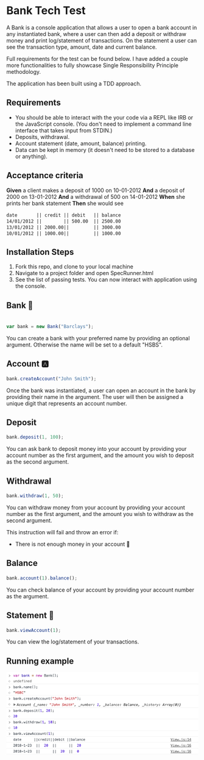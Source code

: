 Bank Tech Test
=================

A Bank is a console application that allows a user to open a bank account in any instantiated bank, where a user can then add a deposit or withdraw money and print log/statement of transactions. On the statement a user can see the transaction type, amount, date and current balance.

Full requirements for the test can be found below. I have added a couple more functionalities to fully showcase Single Responsibility Principle methodology.

The application has been built using a TDD approach.



Requirements
-----

* You should be able to interact with the your code via a REPL like IRB or the JavaScript console.  (You don't need to implement a command line interface that takes input from STDIN.)
* Deposits, withdrawal.
* Account statement (date, amount, balance) printing.
* Data can be kept in memory (it doesn't need to be stored to a database or anything).

## Acceptance criteria

**Given** a client makes a deposit of 1000 on 10-01-2012
**And** a deposit of 2000 on 13-01-2012
**And** a withdrawal of 500 on 14-01-2012
**When** she prints her bank statement
**Then** she would see

```
date       || credit || debit   || balance
14/01/2012 ||        || 500.00  || 2500.00
13/01/2012 || 2000.00||         || 3000.00
10/01/2012 || 1000.00||         || 1000.00
```



Installation Steps
-----
1. Fork this repo, and clone to your local machine
2. Navigate to a project folder and open SpecRunner.html
3. See the list of passing tests. You can now interact with application using the console.



Bank :bank:
-----

```JavaScript

var bank = new Bank("Barclays");

```
You can create a bank with your preferred name by providing an optional argument. Otherwise the name will be set to a default "HSBS".


Account :a:
-----

```javascript
bank.createAccount("John Smith");
```

Once the bank was instantiated, a user can open an account in the bank by providing their name in the argument. The user will then be assigned a unique digit that represents an account number.



Deposit
-----

```javascript
bank.deposit(1, 100);
```
You can ask bank to deposit money into your account by providing your account number as the first argument, and the amount you wish to deposit as the second argument.


Withdrawal
-----

```javascript
bank.withdraw(1, 50);
```
You can withdraw money from your account by providing your account number as the first argument, and the amount you wish to withdraw as the second argument.

This instruction will fail and throw an error if:
- There is not enough money in your account :no_entry_sign:


Balance
-----
```javascript
bank.account(1).balance();
```
You can check balance of your account by providing your account number as the argument.

Statement :pencil:
-----
```javascript
bank.viewAccount(1);
```
You can view the log/statement of your transactions.


Running example
-----
![](readmeimages/runningExample.png)
